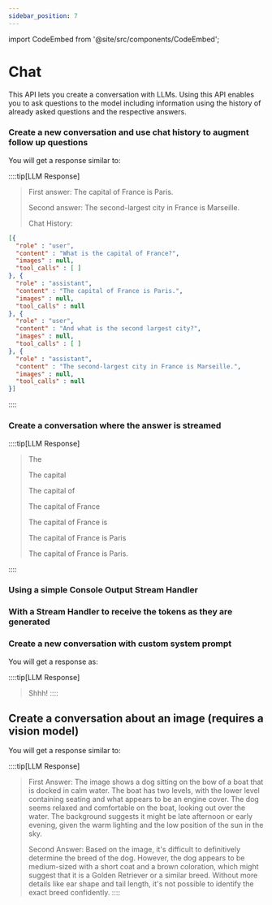 ```yaml
---
sidebar_position: 7
---
```


import CodeEmbed from '@site/src/components/CodeEmbed';

# Chat

This API lets you create a conversation with LLMs. Using this API enables you to ask questions to the model including
information using the history of already asked questions and the respective answers.

### Create a new conversation and use chat history to augment follow up questions

<CodeEmbed src="https://raw.githubusercontent.com/ollama4j/ollama4j-examples/refs/heads/main/src/main/java/io/github/ollama4j/examples/ChatExample.java" />

You will get a response similar to:

::::tip[LLM Response]

> First answer: The capital of France is Paris.
>
> Second answer: The second-largest city in France is Marseille.
>
> Chat History:

```json
[{
  "role" : "user",
  "content" : "What is the capital of France?",
  "images" : null,
  "tool_calls" : [ ]
}, {
  "role" : "assistant",
  "content" : "The capital of France is Paris.",
  "images" : null,
  "tool_calls" : null
}, {
  "role" : "user",
  "content" : "And what is the second largest city?",
  "images" : null,
  "tool_calls" : [ ]
}, {
  "role" : "assistant",
  "content" : "The second-largest city in France is Marseille.",
  "images" : null,
  "tool_calls" : null
}]
```
::::

### Create a conversation where the answer is streamed

<CodeEmbed src="https://raw.githubusercontent.com/ollama4j/ollama4j-examples/refs/heads/main/src/main/java/io/github/ollama4j/examples/ChatStreamingWithTokenConcatenationExample.java" />

::::tip[LLM Response]
>
> The
>
> The capital
>
> The capital of
>
> The capital of France
>
> The capital of France is
>
> The capital of France is Paris
>
> The capital of France is Paris.
>
::::

### Using a simple Console Output Stream Handler

<CodeEmbed src="https://raw.githubusercontent.com/ollama4j/ollama4j-examples/refs/heads/main/src/main/java/io/github/ollama4j/examples/ConsoleOutputStreamHandlerExample.java" />

### With a Stream Handler to receive the tokens as they are generated

<CodeEmbed src="https://raw.githubusercontent.com/ollama4j/ollama4j-examples/refs/heads/main/src/main/java/io/github/ollama4j/examples/ChatStreamingExample.java" />

### Create a new conversation with custom system prompt

<CodeEmbed src="https://raw.githubusercontent.com/ollama4j/ollama4j-examples/refs/heads/main/src/main/java/io/github/ollama4j/examples/ChatWithCustomSystemPrompt.java" />

You will get a response as:

::::tip[LLM Response]
> Shhh!
::::


## Create a conversation about an image (requires a vision model)

<CodeEmbed src="https://raw.githubusercontent.com/ollama4j/ollama4j-examples/refs/heads/main/src/main/java/io/github/ollama4j/examples/ChatWithImage.java" />

You will get a response similar to:

::::tip[LLM Response]
> First Answer: The image shows a dog sitting on the bow of a boat that is docked in calm water. The boat has two
> levels, with the lower level containing seating and what appears to be an engine cover. The dog seems relaxed and
> comfortable on the boat, looking out over the water. The background suggests it might be late afternoon or early
> evening, given the warm lighting and the low position of the sun in the sky.
>
> Second Answer: Based on the image, it's difficult to definitively determine the breed of the dog. However, the dog
> appears to be medium-sized with a short coat and a brown coloration, which might suggest that it is a Golden Retriever
> or a similar breed. Without more details like ear shape and tail length, it's not possible to identify the exact breed
> confidently.
::::
